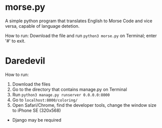 # morse.py
A simple python program that translates English to Morse Code and vice versa, capable of language detetion.

How to run: Download the file and run `python3 morse.py` on Terminal; enter '#' to exit.

# Daredevil

How to run: 
1. Download the files
2. Go to the directory that contains manage.py on Terminal
3. Run `python3 manage.py runserver 0.0.0.0:8000`
4. Go to `localhost:8000/coloring/`
5. Open Safari/Chrome, find the developer tools, change the window size to iPhone SE (320x568)
* Django may be required
